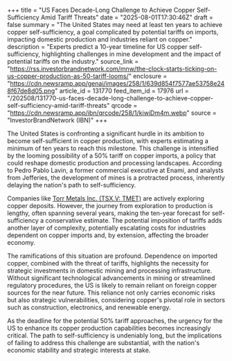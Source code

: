 +++
title = "US Faces Decade-Long Challenge to Achieve Copper Self-Sufficiency Amid Tariff Threats"
date = "2025-08-01T17:30:46Z"
draft = false
summary = "The United States may need at least ten years to achieve copper self-sufficiency, a goal complicated by potential tariffs on imports, impacting domestic production and industries reliant on copper."
description = "Experts predict a 10-year timeline for US copper self-sufficiency, highlighting challenges in mine development and the impact of potential tariffs on the industry."
source_link = "https://rss.investorbrandnetwork.com/mnw/the-clock-starts-ticking-on-us-copper-production-as-50-tariff-looms/"
enclosure = "https://cdn.newsramp.app/genai/images/258/1/639d854f7577ae53758e248f67de8d05.png"
article_id = 131770
feed_item_id = 17976
url = "/202508/131770-us-faces-decade-long-challenge-to-achieve-copper-self-sufficiency-amid-tariff-threats"
qrcode = "https://cdn.newsramp.app/ibn/qrcode/258/1/kiwiDm4m.webp"
source = "InvestorBrandNetwork (IBN)"
+++

<p>The United States is confronting a significant hurdle in its ambition to become self-sufficient in copper production, with experts estimating a minimum of ten years to reach this milestone. This challenge is intensified by the looming possibility of a 50% tariff on copper imports, a policy that could reshape domestic production and processing landscapes. According to Pedro Pablo Lavin, a former commercial executive at Enami, and analysts from Jefferies, the development of mines is a protracted process, inherently delaying the nation's path to self-sufficiency.</p><p>Companies like <a href='https://www.torrmetals.com' rel='nofollow' target='_blank'>Torr Metals Inc. (TSX.V: TMET)</a> are actively exploring copper deposits. However, the journey from exploration to production is lengthy, often spanning several years, making the ten-year forecast for self-sufficiency a conservative estimate. The potential imposition of tariffs adds another layer of complexity, potentially escalating costs for industries dependent on copper imports and, by extension, affecting the broader economy.</p><p>The ramifications of this situation are profound. Dependence on imported copper, combined with the threat of tariffs, highlights the necessity for strategic investments in domestic mining and processing infrastructure. Without significant technological advancements in mining or streamlined regulatory procedures, the US is likely to remain reliant on foreign copper sources for the near future. This reliance not only carries economic risks but also strategic vulnerabilities, considering copper's pivotal role in sectors such as construction, electronics, and renewable energy.</p><p>As the deadline for the potential 50% tariff approaches, the urgency for the US to enhance its copper production capabilities becomes increasingly critical. The path to self-sufficiency is undeniably long, but the implications of failing to address this challenge are substantial, with the nation's economic stability and strategic interests at stake.</p>